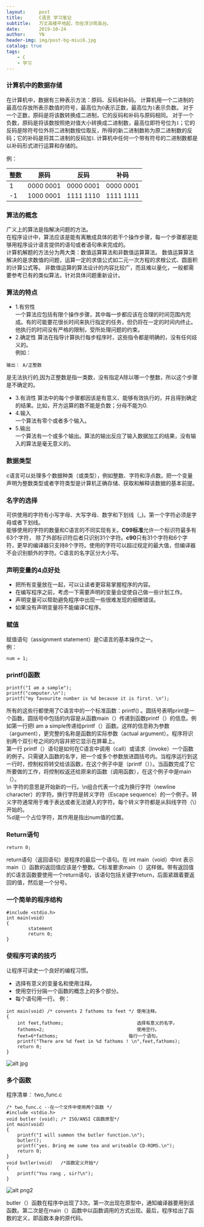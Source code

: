 ```yaml
---
layout:     post
title:      C语言 学习笔记
subtitle:   万丈高楼平地起，勿在浮沙筑高台。
date:       2019-10-24
author:     YN
header-img: img/post-bg-miui6.jpg
catalog: true
tags:
    - C
    - 学习
--- 
```

   

  
### 计算机中的数据存储
<font face="雅痞-简">
  在计算机中，数据有三种表示方法：原码、反码和补码。  
  计算机用一个二进制的最高位存放所表示数值的符号，最高位为0表示正数，最高位为1表示负数。  
  对于一个正数，原码是将该数转换成二进制，它的反码和补码与原码相同。
  对于一个负数，原码是将该数按照绝对值大小转换成二进制数，最高位即符号位为1；它的反码是除符号位外将二进制数按位取反，所得的新二进制数称为原二进制数的反码；它的补码是将其二进制的反码加1.
  计算机中任何一个带有符号的二进制数都是以补码形式进行运算和存储的。  
  </font>

例：  

整数 | 原码     |反码     |补码
---  |---       |---      |---
1    | 0000 0001|0000 0001|0000 0001
-1   | 1000 0001|1111 1110|1111 1111 
  
### 算法的概念
广义上的算法是指解决问题的方法。  
在程序设计中，算法应该是能有离散成具体的若干个操作步骤，每一个步骤都是能够用程序设计语言提供的语句或者语句串来完成的。  
计算机解题的方法分为两大类：数值运算算法和非数值运算算法。
数值运算算法解决的是求数值的问题，运算一定的求值公式如二元一次方程的求根公式、圆面积的计算公式等。 
非数值运算的算法设计的内容比较广，而且难以量化，一般都需要参考已有的类似算法，针对具体问题重新设计。
### 算法的特点
- 1.有穷性  
    一个算法应包括有限个操作步骤，其中每一步都应该在合理的时间范围内完成。有的可能要花很长时间来执行指定的任务，但仍将在一定的时间内终止。他执行的时间没有严格的限制，受所处理问题的约束。
- 2.确定性
  算法在指导计算执行每步程序时，这些指令都是明确的，没有任何歧义的。  
例如：  
```
输出： A/正整数   
```  
是无法执行的,因为正整数是指一类数，没有指定A除以哪一个整数，所以这个步骤是不确定的。
- 3.有消性
  算法中的每个步骤都因该是有意义、能够有效执行的，并且得到确定的结果。比如，开方运算的数不能是负数；分母不能为0.  
- 4.输入   
  一个算法有零个或者多个输入。
- 5.输出  
  一个算法有一个或多个输出。算法的输出反应了输入数据加工的结果，没有输入的算法是毫无意义的。   
### 数据类型 

 c语言可以处理多个数据种类（或类型），例如整数、字符和浮点数。把一个变量声明为整数类型或者字符类型是计算机正确存储、获取和解释该数据的基本前提。
### 名字的选择 
可供使用的字符有小写字母、大写字母、数字和下划线（_)。第一个字符必须是字母或者下划线。  
能够使用的字符的数量和C语言的不同实现有关。**C99标准**允许一个标识符最多有63个字符，
 除了外部标识符后者只识别31个字符。**c90**只有31个字符和6个字符，更早的编译器只支持8个字符。使用的字符可以超过规定的最大值，但编译器不会识别额外的字符。C语言的名字区分大小写。  
### 声明变量的4点好处   
- 把所有变量放在一起，可以让读者更容易掌握程序的内容。   
-  在编写程序之前，考虑一下需要声明的变量会促使自己做一些计划工作。
-  声明变量可以帮助避免程序中出现一些很难发现的细微错误。
-  如果没有声明变量将不能编译C程序。
### 赋值  
赋值语句（assignment statement）是C语言的基本操作之一。  
例：  
```
num = 1;
```
### printf()函数  
```
printf("I am a sample");
printf("computer.\n");
printf("my favourite number is %d because it is first. \n");
```
所有的这些行都使用了C语言中的一个标准函数：printf() 。圆括号表明print是一个函数。圆括号中包括的内容是从函数main（）传递到函数printf（）的信息。例如第一行把I am a simple传递给printf（）函数。这样的信息称为参数（argument），更完整的名称是函数的实际参数（actual argument）。程序将识别两个双引号之间的内容并把它显示在屏幕上。  
第一行 printf（）语句是如何在C语言中调用（call）或请求（invoke）一个函数的例子。只需键入函数的名字，把一个或多个参数放进圆括号内。当程序运行到这一行时，控制权将转交给该函数，在这个例子中是（printf（））。当函数完成了它所要做的工作，将控制权返还给原来的函数（调用函数），在这个例子中是main（）。  
\n  字符的意思是开始新的一行。\n组合代表一个成为换行字符（newline character）的字符。换行字符是转义字符（Escape sequence）的一个例子。转义字符通常用于难于表达或者无法键入的字符。每个转义字符都是从斜线字符（\）开始的。  
%d是一个占位字符，其作用是指出num值的位置。  
### Return语句  
```
return 0;
```
return语句（返回语句）是程序的最后一个语句。在 int main（void）中int 表示main（）函数的返回值应该是个整数。C标准要求main（）这样做。带有返回值的C语言函数要使用一个return语句，该语句包括关键字return，后面紧跟着要返回的值，然后是一个分号。
### 一个简单的程序结构 
```
#include <stdio.h>
int main(void)
{ 
		statement
		return 0;
}
```  
### 使程序可读的技巧  
让程序可读史一个良好的编程习惯。  
- 选择有意义的变量名和使用注释。
- 使用空行分隔一个函数的概念上的多个部分。
- 每个语句用一行。
例：  
  
```
int main(void) /* convents 2 fathoms to feet */ 使用注释。
{
	int feet,fathoms;                           选择有意义的名字。
	fathoms=2;                                  使用空行。
	feet=6*fathoms;                          每行一个语句。
	printf("There are %d feet in %d fathoms ! \n",feet,fathoms);
	return 0;
}
```

![alt jpg](https://motanchenyuan.github.io/img/post-pic-1.jpg) 


### 多个函数 
程序清单： two_func.c    

``` 
/* two_func.c --在一个文件中使用两个函数 */   
#include <stdio.h>
void butler (void); /* ISO/ANSI C函数原型*/
int main(void)
{
	printf("I will summon the butler function.\n");
	butler();
	printf("yes. Bring me sume tea and writeable CD-ROMS.\n");
	return 0;
} 
void butler(void) 	/*函数定义开始*/
{
	printf("You rang , sir?\n");
}
``` 

![alt png2](https://motanchenyuan.github.io/img/post-pic-2.png) 

butler（）函数在程序中出现了3次。第一次出现在原型中，通知编译器要用到该函数。第二次是在main（）函数中以函数调用的方式出现。最后，程序给出了函数的定义，即函数本身的原代码。
